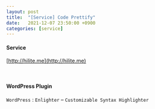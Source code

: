 ```yaml
---
layout: post
title:  "[Service] Code Prettify"
date:   2021-12-07 23:50:00 +0900
categories: [service]
---
```


#### Service
[http://hilite.me](http://hilite.me)

<br>

#### WordPress Plugin
`WordPress` : `Enlighter` – `Customizable Syntax Highlighter`
